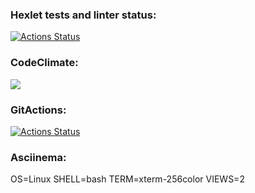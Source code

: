 ### Hexlet tests and linter status:
[![Actions Status](https://github.com/Elena-Mikitenko/python-project-lvl1/workflows/hexlet-check/badge.svg)](https://github.com/Elena-Mikitenko/python-project-lvl1/actions)
### CodeClimate:
<a href="https://codeclimate.com/github/Elena-Mikitenko/python-project-lvl1/maintainability"><img src="https://api.codeclimate.com/v1/badges/5d46d34541357cd4d8b8/maintainability" /></a>
### GitActions:
[![Actions Status](https://github.com/Elena-Mikitenko/python-project-lvl1/actions/workflows/my_linter.yml/badge.svg)](https://github.com/Elena-Mikitenko/python-project-lvl1/actions)
### Asciinema:
OS=Linux SHELL=bash TERM=xterm-256color VIEWS=2
